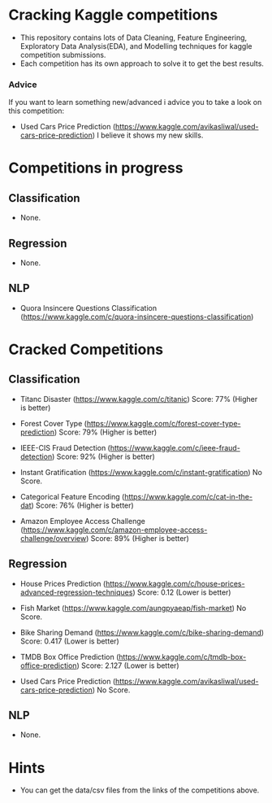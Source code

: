 # Cracking Kaggle competitions

- This repository contains lots of Data Cleaning, Feature Engineering, Exploratory Data Analysis(EDA), and Modelling techniques for kaggle competition submissions.
- Each competition has its own approach to solve it to get the best results. 

### Advice
If you want to learn something new/advanced i advice you to take a look on this competition:
- Used Cars Price Prediction (https://www.kaggle.com/avikasliwal/used-cars-price-prediction)
I believe it shows my new skills.

# Competitions in progress

## Classification
- None.

## Regression
- None.

## NLP
- Quora Insincere Questions Classification (https://www.kaggle.com/c/quora-insincere-questions-classification)


# Cracked Competitions

## Classification

- Titanc Disaster (https://www.kaggle.com/c/titanic)
Score: 77% (Higher is better)

- Forest Cover Type (https://www.kaggle.com/c/forest-cover-type-prediction)
Score: 79% (Higher is better)

- IEEE-CIS Fraud Detection (https://www.kaggle.com/c/ieee-fraud-detection)
Score: 92% (Higher is better)

- Instant Gratification (https://www.kaggle.com/c/instant-gratification)
No Score.

- Categorical Feature Encoding (https://www.kaggle.com/c/cat-in-the-dat)
Score: 76% (Higher is better)

- Amazon Employee Access Challenge (https://www.kaggle.com/c/amazon-employee-access-challenge/overview)
Score: 89% (Higher is better)


## Regression

- House Prices Prediction (https://www.kaggle.com/c/house-prices-advanced-regression-techniques)
Score: 0.12 (Lower is better)

- Fish Market (https://www.kaggle.com/aungpyaeap/fish-market)
No Score.

- Bike Sharing Demand (https://www.kaggle.com/c/bike-sharing-demand)
Score: 0.417 (Lower is better)

- TMDB Box Office Prediction (https://www.kaggle.com/c/tmdb-box-office-prediction)
Score: 2.127 (Lower is better)

- Used Cars Price Prediction (https://www.kaggle.com/avikasliwal/used-cars-price-prediction)
No Score.


## NLP
- None.


# Hints
- You can get the data/csv files from the links of the competitions above.
